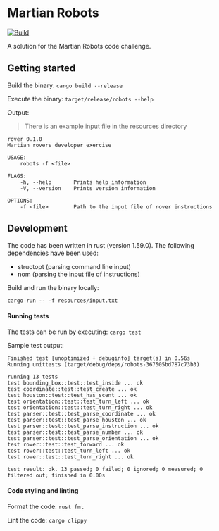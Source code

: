 # Martian Robots

[![Build](https://github.com/jamhall/mars-robots-challenge/actions/workflows/build.yml/badge.svg)](https://github.com/jamhall/mars-robots-challenge/actions/workflows/build.yml)

A solution for the Martian Robots code challenge.

## Getting started

Build the binary: `cargo build --release`

Execute the binary: ```target/release/robots --help```

Output:

> There is an example input file in the resources directory

```
rover 0.1.0
Martian rovers developer exercise

USAGE:
    robots -f <file>

FLAGS:
    -h, --help       Prints help information
    -V, --version    Prints version information

OPTIONS:
    -f <file>        Path to the input file of rover instructions
```

## Development

The code has been written in rust (version 1.59.0). The following dependencies have been used:

- structopt (parsing command line input)
- nom (parsing the input file of instructions)

Build and run the binary locally:

```cargo run -- -f resources/input.txt```

#### Running tests

The tests can be run by executing:
```cargo test```

Sample test output:

```
Finished test [unoptimized + debuginfo] target(s) in 0.56s
Running unittests (target/debug/deps/robots-367505bd787c73b3)

running 13 tests
test bounding_box::test::test_inside ... ok
test coordinate::test::test_create ... ok
test houston::test::test_has_scent ... ok
test orientation::test::test_turn_left ... ok
test orientation::test::test_turn_right ... ok
test parser::test::test_parse_coordinate ... ok
test parser::test::test_parse_houston ... ok
test parser::test::test_parse_instruction ... ok
test parser::test::test_parse_number ... ok
test parser::test::test_parse_orientation ... ok
test rover::test::test_forward ... ok
test rover::test::test_turn_left ... ok
test rover::test::test_turn_right ... ok

test result: ok. 13 passed; 0 failed; 0 ignored; 0 measured; 0 filtered out; finished in 0.00s
```

#### Code styling and linting

Format the code: `rust fmt`

Lint the code: `cargo clippy`

